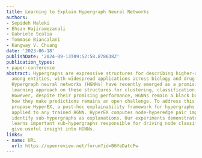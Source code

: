 ```yaml
---
title: Learning to Explain Hypergraph Neural Networks
authors:
- Sepideh Maleki
- Ehsan Hajiramezanali
- Gabriele Scalia
- Tommaso Biancalani
- Kangway V. Chuang
date: '2023-06-18'
publishDate: '2024-09-13T09:52:58.878638Z'
publication_types:
- paper-conference
abstract: Hypergraphs are expressive structures for describing higher-order relationships
  among entities, with widespread applications across biology and drug discovery.
  Hypergraph neural networks (HGNNs) have recently emerged as a promising representation
  learning approach on these structures for clustering, classification, and more.
  However, despite their promising performance, HGNNs remain a black box, and explaining
  how they make predictions remains an open challenge. To address this problem, we
  propose HyperEX, a post-hoc explainability framework for hypergraphs that can be
  applied to any trained HGNN. HyperEX computes node-hyperedge pair importance to
  identify sub-hypergraphs as explanations. Our experiments demonstrate how HyperEX
  learns important sub-hypergraphs responsible for driving node classification to
  give useful insight into HGNNs.
links:
- name: URL
  url: https://openreview.net/forum?id=B6YeDatcFw
---
```

